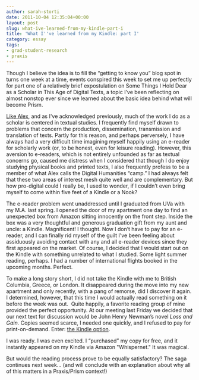 ```yaml
---
author: sarah-storti
date: 2011-10-04 12:35:04+00:00
layout: post
slug: what-ive-learned-from-my-kindle-part-i
title: 'What I''ve learned from my Kindle: part I'
category: essay
tags:
- grad-student-research
- praxis
---
```


Though I believe the idea is to fill the “getting to know you” blog spot in turns one week at a time, events conspired this week to set me up perfectly for part one of a relatively brief expostulation on Some Things I Hold Dear as a Scholar in This Age of Digital Texts, a topic I’ve been reflecting on almost nonstop ever since we learned about the basic idea behind what will become Prism.

[Like Alex](https://scholarslab.org/praxis-program/elotroalex-re-mixed/), and as I've acknowledged previously, much of the work I do as a scholar is centered in textual studies. I frequently find myself drawn to problems that concern the production, dissemination, transmission and translation of texts. Partly for this reason, and perhaps perversely, I have always had a very difficult time imagining myself happily using an e-reader for scholarly work (or, to be honest, even for leisure reading). However, this aversion to e-readers, which is not entirely unfounded as far as textual concerns go, caused me distress when I considered that though I do enjoy studying physical books and printed texts, I also frequently profess to be a member of what Alex calls the Digital Humanities “camp.” I had always felt that these two areas of interest mesh quite well and are complementary. But how pro-digital could I really be, I used to wonder, if I couldn’t even bring myself to come within five feet of a Kindle or a Nook?

The e-reader problem went unaddressed until I graduated from UVa with my M.A. last spring. I opened the door of my apartment one day to find an unexpected box from Amazon sitting innocently on the front step. Inside the box was a very thoughtful and generous graduation gift from my aunt and uncle: a Kindle. Magnificent! I thought. Now I don’t have to pay for an e-reader, and I can finally rid myself of the guilt I’ve been feeling about assiduously avoiding contact with any and all e-reader devices since they first appeared on the market. Of course, I decided that I would start out on the Kindle with something unrelated to what I studied. Some light summer reading, perhaps. I had a number of international flights booked in the upcoming months. Perfect.

To make a long story short, I did not take the Kindle with me to British Columbia, Greece, or London. It disappeared during the move into my new apartment and only recently, with a pang of remorse, did I discover it again. I determined, however, that this time I would actually read something on it before the week was out.  Quite happily, a favorite reading group of mine provided the perfect opportunity. At our meeting last Friday we decided that our next text for discussion would be John Henry Newman’s novel _Loss and Gain._ Copies seemed scarce, I needed one quickly, and I refused to pay for print-on-demand. Enter: [the Kindle option](http://www.amazon.com/Loss-Gain-Story-Convert-ebook/dp/B002RKTEBM/ref=sr_1_2?ie=UTF8&qid=1317708329&sr=8-2).

I was ready. I was even excited. I “purchased” my copy for free, and it instantly appeared on my Kindle via Amazon "Whispernet." It was magical.

But would the reading process prove to be equally satisfactory? The saga continues next week… (and will conclude with an explanation about why all of this matters in a Praxis/Prism context!)
